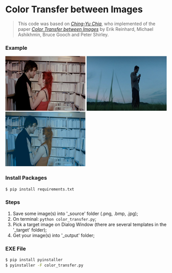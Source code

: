 Color Transfer between Images
=============================
> This code was based on [*Ching-Yu Chia*](https://github.com/chia56028/Color-Transfer-between-Images), who implemented of the paper [*Color Transfer between Images*](https://www.cs.tau.ac.il/~turkel/imagepapers/ColorTransfer.pdf) by Erik Reinhard, Michael Ashikhmin, Bruce Gooch and Peter Shirley.

### Example
<p float="left">
    <img src="https://github.com/alissonpina/color_transfer/blob/main/_source/eternal_sunshine_of_spotless_mind.png?raw=true" width="250" height="170" title="Source">
    <img src="https://github.com/alissonpina/color_transfer/blob/main/_target/minari.png?raw=true" width="250" height="170" title="Target">
    <img src="https://github.com/alissonpina/color_transfer/blob/main/_output/eternal_sunshine_of_spotless_mind.png" width="250" height="170" title="Output">
</p>

### Install Packages
```bash
$ pip install requirements.txt
```

### Steps
1. Save some image(s) into '\_source' folder (.png, .bmp, .jpg);
2. On terminal: ```python color_transfer.py```;
3. Pick a target image on Dialog Window (there are several templates in the '\_target' folder);
4. Get your image(s) into '\_output' folder;

### EXE File
```bash
$ pip install pyinstaller
$ pyinstaller -F color_transfer.py
```
